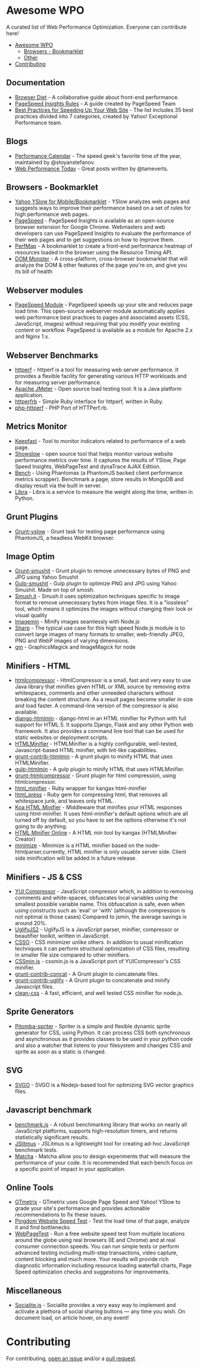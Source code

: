 # Awesome WPO

A curated list of Web Performance Optimization. Everyone can contribute here!

- [Awesome WPO](#awesome-wpo)
    - [Browsers - Bookmarklet](#browsers-bookmarklet)
    - [Other](#other)
- [Contributing](#contributing)


## Documentation

* [Browser Diet](http://browserdiet.com/en/) - A collaborative guide about front-end performance.
* [PageSpeed Insights Rules](https://developers.google.com/speed/docs/insights/rules) - A guide created by PageSpeed Team
* [Best Practices for Speeding Up Your Web Site](https://developer.yahoo.com/performance/rules.html) - The list includes 35 best practices divided into 7 categories, created by Yahoo! Exceptional Performance team.

## Blogs

* [Performance Calendar](http://calendar.perfplanet.com/2013/) - The speed geek's favorite time of the year, maintained by @stoyanstefanov.
* [Web Performance Today](http://www.webperformancetoday.com/) - Great posts written by @tameverts.

## Browsers - Bookmarklet

* [Yahoo YSlow for Mobile/Bookmarklet](https://developer.yahoo.com/yslow/) - YSlow analyzes web pages and suggests ways to improve their performance based on a set of rules for high performance web pages.
* [PageSpeed](https://developers.google.com/speed/pagespeed/insights_extensions) - PageSpeed Insights is available as an open-source browser extension for Google Chrome. Webmasters and web developers can use PageSpeed Insights to evaluate the performance of their web pages and to get suggestions on how to improve them.
* [PerfMap](https://github.com/zeman/perfmap) - A bookmarklet to create a front-end performance heatmap of resources loaded in the browser using the Resource Timing API.
* [DOM Monster](https://github.com/madrobby/dom-monster) - A cross-platform, cross-browser bookmarklet that will analyze the DOM & other features of the page you're on, and give you its bill of health

## Webserver modules
* [PageSpeed Module](https://developers.google.com/speed/pagespeed/module/download) - PageSpeed speeds up your site and reduces page load time. This open-source webserver module automatically applies web performance best practices to pages and associated assets (CSS, JavaScript, images) without requiring that you modify your existing content or workflow. PageSpeed is available as a module for Apache 2.x and Nginx 1.x.

## Webserver Benchmarks
* [httperf](https://code.google.com/p/httperf/) - httperf is a tool for measuring web server performance. It provides a flexible facility for generating various HTTP workloads and for measuring server performance.
* [Apache JMeter](http://jmeter.apache.org/download_jmeter.cgi) - Open source load testing tool: It is a Java platform application.
* [httperfrb](https://github.com/jmervine/httperfrb) - Simple Ruby interface for httperf, written in Ruby.
* [php-httperf](https://github.com/jmervine/php-httperf) - PHP Port of HTTPerf.rb.


## Metrics Monitor
* [Keepfast](https://github.com/davidsonfellipe/keepfast) - Tool to monitor indicators related to performance of a web page.
* [Showslow](http://www.showslow.com/) - open source tool that helps monitor various website performance metrics over time. It captures the results of YSlow, Page Speed Insights, WebPageTest and dynaTrace AJAX Edition.
* [Bench](https://github.com/jmervine/bench) - Using Phantomas (a PhantomJS backed client performance metrics scrapper). Benchmark a page, store results in MongoDB and display result via the built in server.
* [Libra](https://github.com/pitomba/libra) - Libra is a service to measure the weight along the time, written in Python.

## Grunt Plugins
* [Grunt-yslow](https://github.com/andyshora/grunt-yslow) - Grunt task for testing page performance using PhantomJS, a headless WebKit browser.


## Image Optim
* [Grunt-smushit](https://github.com/heldr/grunt-smushit) - Grunt plugin to remove unnecessary bytes of PNG and JPG using Yahoo Smushit
* [Gulp-smushit](https://github.com/heldr/gulp-smushit) - Gulp plugin to optimize PNG and JPG using Yahoo Smushit. Made on top of smosh.
* [Smush.it](http://www.smushit.com/ysmush.it/) - Smush.it uses optimization techniques specific to image format to remove unnecessary bytes from image files. It is a "lossless" tool, which means it optimizes the images without changing their look or visual quality
* [Imagemin](https://github.com/imagemin/imagemin) - Minify images seamlessly with Node.js
* [Sharp](https://github.com/lovell/sharp) - The typical use case for this high speed Node.js module is to convert large images of many formats to smaller, web-friendly JPEG, PNG and WebP images of varying dimensions.
* [gm](https://github.com/aheckmann/gm) - GraphicsMagick and ImageMagick for node


## Minifiers - HTML
* [htmlcompressor](https://code.google.com/p/htmlcompressor/) - HtmlCompressor is a small, fast and very easy to use Java library that minifies given HTML or XML source by removing extra whitespaces, comments and other unneeded characters without breaking the content structure. As a result pages become smaller in size and load faster. A command-line version of the compressor is also available.
* [django-htmlmin](https://github.com/cobrateam/django-htmlmin) - django-html in an HTML minifier for Python with full support for HTML 5. It supports Django, Flask and any other Python web framework. It also provides a command line tool that can be used for static websites or deployment scripts.
* [HTMLMinifier](https://github.com/kangax/html-minifier) - HTMLMinifier is a highly configurable, well-tested, Javascript-based HTML minifier, with lint-like capabilities.
* [grunt-contrib-htmlmin](https://github.com/gruntjs/grunt-contrib-htmlmin) - A grunt plugin to minify HTML that uses HTMLMinifier.
* [gulp-htmlmin](https://github.com/jonschlinkert/gulp-htmlmin) - A gulp plugin to minify HTML that uses HTMLMinifier.
* [grunt-htmlcompressor](https://github.com/jney/grunt-htmlcompressor) - Grunt plugin for html compression, using htmlcompressor.
* [html_minifier](https://github.com/stereobooster/html_minifier) - Ruby wrapper for kangax html-minifier
* [html_press](https://github.com/stereobooster/html_press) - Ruby gem for compressing html, that removes all whitespace junk, and leaves only HTML.
* [Koa HTML Minifier](https://github.com/koajs/html-minifier) - Middleware that minifies your HTML responses using html-minifier. It uses html-minifier's default options which are all turned off by default, so you have to set the options otherwise it's not going to do anything.
* [HTML Minifier Online](http://kangax.github.io/html-minifier/) - A HTML min tool by kangax (HTMLMinifier Creator)
* [minimize](https://github.com/Moveo/minimize) - Minimize is a HTML minifier based on the node-htmlparser,currently, HTML minifier is only usuable server side. Client side minification will be added in a future release.


## Minifiers - JS & CSS

* [YUI Compressor](https://github.com/yui/yuicompressor) - JavaScript compressor which, in addition to removing comments and white-spaces, obfuscates local variables using the smallest possible variable name. This obfuscation is safe, even when using constructs such as 'eval' or 'with' (although the compression is not optimal is those cases) Compared to jsmin, the average savings is around 20%.
* [UglifyJS2](https://github.com/mishoo/UglifyJS2) - UglifyJS is a JavaScript parser, minifier, compressor or beautifier toolkit,  written in JavaScript.
* [CSSO](https://github.com/css/csso) - CSS minimizer unlike others. In addition to usual minification techniques it can perform structural optimization of CSS files, resulting in smaller file size compared to other minifiers.
* [CSSmin.js](https://github.com/stoyan/yuicompressor/blob/master/ports/js/cssmin.js) - cssmin.js is a JavaScript port of YUICompressor's CSS minifier.
* [grunt-contrib-concat](https://github.com/gruntjs/grunt-contrib-concat) - A Grunt plugin to concatenate files.
* [grunt-contrib-uglify](https://github.com/gruntjs/grunt-contrib-uglify) - A Grunt plugin to concatenate and minify Javascript files.
* [clean-css](https://github.com/jakubpawlowicz/clean-css) - A fast, efficient, and well tested CSS minifier for node.js.


## Sprite Generators
* [Pitomba-spriter](https://github.com/pitomba/spriter) - Spriter is a simple and flexible dynamic sprite generator for CSS, using Python. It can process CSS both synchronous and asynchronous as it provides classes to be used in your python code and also a watcher that listens to your filesystem and changes CSS and sprite as soon as a static is changed.


## SVG
* [SVGO](https://github.com/svg/svgo) - SVGO is a Nodejs-based tool for optimizing SVG vector graphics files.



## Javascript benchmark

* [benchmark.js](http://benchmarkjs.com/) - A robust benchmarking library that works on nearly all JavaScript platforms, supports high-resolution timers, and returns statistically significant results.
* [JSlitmus](https://github.com/broofa/jslitmus) - JSLitmus is a lightweight tool for creating ad-hoc JavaScript benchmark tests.
* [Matcha](https://github.com/logicalparadox/matcha) - Matcha allow you to design experiments that will measure the performance of your code. It is recommended that each bench focus on a specific point of impact in your application.




## Online Tools

* [GTmetrix](http://gtmetrix.com/) - GTmetrix uses Google Page Speed and Yahoo! YSlow to grade your site's performance and provides actionable recommendations to fix these issues.
* [Pingdom Website Speed Test](http://tools.pingdom.com/fpt/) - Test the load time of that page, analyze it and find bottlenecks
* [WebPageTest](http://www.webpagetest.org/) - Run a free website speed test from multiple locations around the globe using real browsers (IE and Chrome) and at real consumer connection speeds. You can run simple tests or perform advanced testing including multi-step transactions, video capture, content blocking and much more. Your results will provide rich diagnostic information including resource loading waterfall charts, Page Speed optimization checks and suggestions for improvements.


## Miscellaneous

* [Socialite.js](http://socialitejs.com/) - Socialite provides a very easy way to implement and activate a plethora of social sharing buttons — any time you wish. On document load, on article hover, on any event!

# Contributing

For contributing, [open an issue](https://github.com/davidsonfellipe/awesome-wpo/issues) and/or a [pull request](https://github.com/davidsonfellipe/awesome-wpo/pulls).